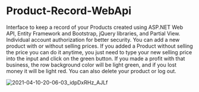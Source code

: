 # Product-Record-WebApi

Interface to keep a record of your Products created using ASP.NET Web API, Entity Framework and Bootstrap, jQuery libraries, and Partial View. Individual account authorization for better security. You can add a new product with or without selling prices. If you added a Product without selling the price you can do it anytime, you just need to type your new selling price into the input and click on the green button. If you made a profit with that business, the row background color will be light green, and if you lost money it will be light red. You can also delete your product or log out.

![2021-04-10-20-06-03_idpDxRHz_AJLf](https://user-images.githubusercontent.com/71831119/114281163-1d49f200-9a3d-11eb-8eeb-e73a98bc3974.gif)


